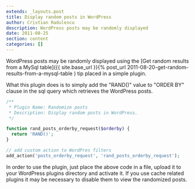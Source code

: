 ```yaml
---
extends: _layouts.post
title: Display random posts in WordPress
author: Cristian Radulescu
description: WordPress posts may be randomly displayed
date: 2011-08-25
section: content
categories: []
---
```

WordPress posts may be randomly displayed using the [Get random results from a MySql table]({{ site.base_url }}{% post_url 2011-08-20-get-random-results-from-a-mysql-table ) tip placed in a simple plugin.

What this plugin does is to simply add the "RAND()" value to "ORDER BY" clause in the sql query which retrieves the WordPress posts.

```php
/**
 * Plugin Name: Randomize posts
 * Description: Display random posts in WordPress.
 */

function rand_posts_orderby_request($orderby) {
  return 'RAND()';
}

// add custom action to WordPres filters
add_action('posts_orderby_request', 'rand_posts_orderby_request');
```

In order to use the plugin, just place the above code in a file, upload it to your WordPress plugins directory and activate it. If you use cache related plugins it may be necessary to disable them to view the randomized posts.
